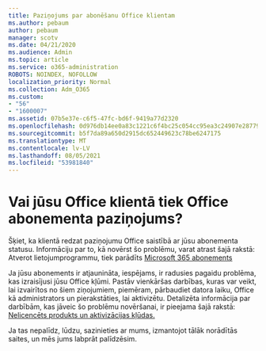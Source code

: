 ```yaml
---
title: Paziņojums par abonēšanu Office klientam
ms.author: pebaum
author: pebaum
manager: scotv
ms.date: 04/21/2020
ms.audience: Admin
ms.topic: article
ms.service: o365-administration
ROBOTS: NOINDEX, NOFOLLOW
localization_priority: Normal
ms.collection: Adm_O365
ms.custom:
- "56"
- "1600007"
ms.assetid: 07b5e37e-c6f5-47fc-bd6f-9419a77d2320
ms.openlocfilehash: 0d976db14ee0a83c1221c6f4bc25c054cc95ea3c24907e2877988c3e0648d70b
ms.sourcegitcommit: b5f7da89a650d2915dc652449623c78be6247175
ms.translationtype: MT
ms.contentlocale: lv-LV
ms.lasthandoff: 08/05/2021
ms.locfileid: "53981840"
---
```

# <a name="subscription-notice-in-your-office-client"></a>Vai jūsu Office klientā tiek Office abonementa paziņojums?

Šķiet, ka klientā redzat paziņojumu Office saistībā ar jūsu abonementa statusu. Informāciju par to, kā novērst šo problēmu, varat atrast šajā rakstā: Atverot lietojumprogrammu, tiek parādīts [Microsoft 365 abonements](https://support.office.com/article/A-subscription-notice-appears-when-I-open-an-Office-365-application-4cabe32c-f594-4c0e-9191-3d3ade10cceb.aspx)
  
Ja jūsu abonements ir atjaunināta, iespējams, ir radusies pagaidu problēma, kas izraisījusi jūsu Office kļūmi. Pastāv vienkāršas darbības, kuras var veikt, lai izvairītos no šiem ziņojumiem, piemēram, pārbaudiet datora laiku, Office kā administrators un pierakstāties, lai aktivizētu. Detalizēta informācija par darbībām, kas jāveic šo problēmu novēršanai, ir pieejama šajā rakstā: [Nelicencēts produkts un aktivizācijas kļūdas.](https://support.office.com/article/Unlicensed-Product-and-activation-errors-in-Office-0d23d3c0-c19c-4b2f-9845-5344fedc4380.aspx)
  
Ja tas nepalīdz, lūdzu, sazinieties ar mums, izmantojot tālāk norādītās saites, un mēs jums labprāt palīdzēsim.
